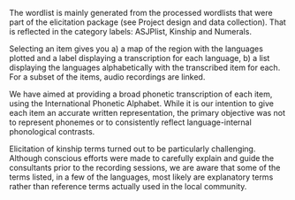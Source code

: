 The wordlist is mainly generated from the processed wordlists that were
part of the elicitation package (see Project design and data
collection). That is reflected in the category labels: ASJPlist, Kinship
and Numerals.

Selecting an item gives you a) a map of the region with the languages
plotted and a label displaying a transcription for each language, b) a
list displaying the languages alphabetically with the transcribed item
for each. For a subset of the items, audio recordings are linked.

We have aimed at providing a broad phonetic transcription of each item,
using the International Phonetic Alphabet. While it is our intention to
give each item an accurate written representation, the primary objective
was not to represent phonemes or to consistently reflect
language-internal phonological contrasts.

Elicitation of kinship terms turned out to be particularly challenging.
Although conscious efforts were made to carefully explain and guide the
consultants prior to the recording sessions, we are aware that some of
the terms listed, in a few of the languages, most likely are explanatory
terms rather than reference terms actually used in the local community.
